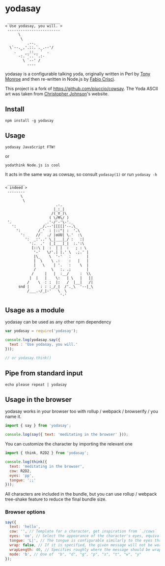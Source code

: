 # yodasay

```
 ________________________
< Use yodasay, you will. >
 ------------------------
      \
       \
          .--.
  \`--._,'.::.`._.--'/
    .  ` __::__ '  .
      -:.`'..`'.:-
        \ `--' /
          ----
```

yodasay is a configurable talking yoda, originally written in Perl by [Tony Monroe](https://github.com/tnalpgge/rank-amateur-cowsay) and then re-written in Node.js by [Fabio Crisci](https://github.com/piuccio).

This project is a fork of https://github.com/piuccio/cowsay.
The Yoda ASCII art was taken from [Christopher Johnson](http://www.chris.com/ascii/index.php?art=movies/star%20wars)'s website.

## Install

    npm install -g yodasay

## Usage

    yodasay JavaScript FTW!

or

    yodathink Node.js is cool

It acts in the same way as cowsay, so consult `yodasay(1)` or run `yodasay -h`

```
 ________
< indeed >
 --------
       \
        \
                       .-.
                      |_:_|
                     /(_Y_)\
                    ( \/M\/ )
 '.               _.'-/'-'\-'._
   ':           _/.--'[[[[]'--.\_
     ':        /_'  : |::"| :  '.\
       ':     //   ./ |oUU| \.'  :\
         ':  _:'..' \_|___|_/ :   :|
           ':.  .'  |_[___]_|  :.':\
            [::\ |  :  | |  :   ; : \
             '-'   \/'.| |.' \  .;.' |
             |\_    \  '-'   :       |
             |  \    \ .:    :   |   |
             |   \    | '.   :    \  |
             /       \   :. .;       |
            /     |   |  :__/     :  \\
           |  |   |    \:   | \   |   ||
          /    \  : :  |:   /  |__|   /|
      snd |     : : :_/_|  /'._\  '--|_\
          /___.-/_|-'   \  \
                         '-'
```

## Usage as a module

yodasay can be used as any other npm dependency

```js
var yodasay = require('yodasay');

console.log(yodasay.say({
  text : 'Use yodasay, you will.'
}));

// or yodasay.think()
```

## Pipe from standard input

    echo please repeat | yodasay

## Usage in the browser

yodasay works in your browser too with rollup / webpack / browserify / you name it.

```js
import { say } from 'yodasay';

console.log(say({ text: 'meditating in the browser' }));
```

You can customize the character by importing the relevant one

```js
import { think, R2D2 } from 'yodasay';

console.log(think({
  text: 'meditating in the browser',
  cow: R2D2,
  eyes: 'pp',
  tongue: ';;'
}));
```

All characters are included in the bundle, but you can use rollup / webpack tree-shake feature to reduce the final bundle size.

### Browser options

```js
say({
  text: 'hello',
  cow: '', // Template for a character, get inspiration from `./cows`
  eyes: 'oo', // Select the appearance of the character's eyes, equivalent to yodasay -e
  tongue: 'L|', // The tongue is configurable similarly to the eyes through -T and tongue_string, equivalent to yodasay -T
  wrap: false, // If it is specified, the given message will not be word-wrapped. equivalent to yodasay -n
  wrapLength: 40, // Specifies roughly where the message should be wrapped. equivalent to yodasay -W
  mode: 'b', // One of 	"b", "d", "g", "p", "s", "t", "w", "y"
});
```
